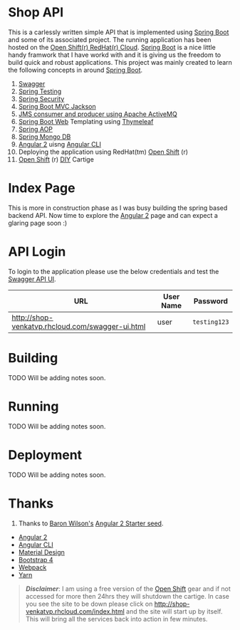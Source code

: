 # Shop API

This is a carlessly written simple API that is implemented using [Spring Boot] and some of its associated project. The running application has been hosted on the [Open Shift(r) RedHat(r) Cloud][open shift]. [Spring Boot] is a nice little handy framwork that I have workd with and it is giving us the freedom to build quick and robust applications. This project was mainly created to learn the following concepts in around [Spring Boot].

1. [Swagger]
2. [Spring Testing]
3. [Spring Security]
4. [Spring Boot MVC Jackson]
5. [JMS consumer and producer using Apache ActiveMQ]
6. [Spring Boot Web] Templating using [Thymeleaf]
7. [Spring AOP]
8. [Spring Mongo DB]
9. [Angular 2] uisng [Angular CLI]
10. Deploying the application using RedHat(tm) [Open Shift] (r)
11. [Open Shift] (r) [DIY] Cartige

# Index Page
This is more in construction phase as I was busy building the spring based backend API.
Now time to explore the [Angular 2] page and can expect a glaring page soon :) 

# API Login

To login to the application please use the below credentials and test the [Swagger API UI][swagger api].

URL | User Name | Password
--- | --- | ---
http://shop-venkatvp.rhcloud.com/swagger-ui.html | user | `testing123`


# Building

TODO Will be adding notes soon.

# Running

TODO Will be adding notes soon.

# Deployment

TODO Will be adding notes soon.

# Thanks

1. Thanks to [Baron Wilson's][Baron Wilson] [Angular 2 Starter seed][Angular Starter].
* [Angular 2]
* [Angular CLI]
* [Material Design]
* [Bootstrap 4]
* [Webpack]
* [Yarn]




>**_Disclaimer_**: I am using a free version of the [Open Shift] gear and if not accessed for more then 24hrs they will shutdown the cartige. In case you see the site to be down please click on http://shop-venkatvp.rhcloud.com/index.html and the site will start up by itself. This will bring all the services back into action in few minutes.




[spring boot]: http://projects.spring.io/spring-boot/
[open shift]: https://www.openshift.com/
[Spring Testing]: https://docs.spring.io/spring-boot/docs/current/reference/html/boot-features-testing.html
[Swagger]: http://swagger.io/
[Spring Security]: https://projects.spring.io/spring-security/
[Spring Boot MVC Jackson]: http://docs.spring.io/spring-boot/docs/current/reference/html/howto-spring-mvc.html
[JMS consumer and producer using Apache ActiveMQ]:https://spring.io/guides/gs/messaging-jms/
[Thymeleaf]:https://spring.io/guides/gs/serving-web-content/
[Spring AOP]: https://docs.spring.io/spring/docs/current/spring-framework-reference/html/aop.html
[Spring Mongo DB]: https://spring.io/guides/gs/accessing-data-mongodb/
[Spring Boot Web]: https://spring.io/guides/gs/spring-boot/
[Angular 2]: https://angular.io/
[Angular CLI]: https://cli.angular.io/
[DIY]: https://github.com/openshift/origin-server/blob/master/documentation/oo_cartridge_guide.adoc#diy
[swagger api]: http://shop-venkatvp.rhcloud.com/swagger-ui.html
[Web Page]: http://shop-venkatvp.rhcloud.com/index.html
[Angular Starter]: https://github.com/thebaron24/angular-webapp
[Baron Wilson]: https://github.com/thebaron24
[Bootstrap 4]: https://v4-alpha.getbootstrap.com/
[Material Design]: https://material.angular.io/
[Webpack]: https://webpack.js.org/
[Yarn]: https://yarnpkg.com/


